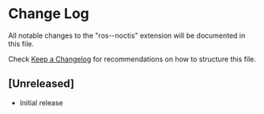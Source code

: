 # Change Log

All notable changes to the "ros--noctis" extension will be documented in this file.

Check [Keep a Changelog](http://keepachangelog.com/) for recommendations on how to structure this file.

## [Unreleased]

- Initial release
